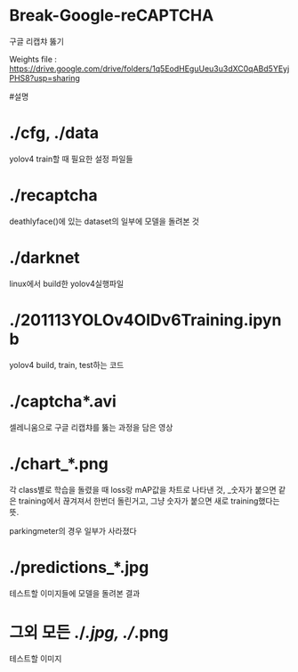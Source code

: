 # Break-Google-reCAPTCHA
구글 리캡챠 뚫기

Weights file : https://drive.google.com/drive/folders/1q5EodHEguUeu3u3dXC0qABd5YEyjPHS8?usp=sharing


#설명

# ./cfg, ./data

yolov4 train할 때 필요한 설정 파일들

# ./recaptcha

deathlyface()에 있는 dataset의 일부에 모델을 돌려본 것



# ./darknet

linux에서 build한 yolov4실행파일

# ./201113YOLOv4OIDv6Training.ipynb

yolov4 build, train, test하는 코드


# ./captcha*.avi

셀레니움으로 구글 리캡챠를 뚫는 과정을 담은 영상


# ./chart_*.png

각 class별로 학습을 돌렸을 때 loss랑 mAP값을 차트로 나타낸 것, _숫자가 붙으면 같은 training에서 끊겨져서 한번더 돌린거고, 그냥 숫자가 붙으면 새로 training했다는 뜻.

parkingmeter의 경우 일부가 사라졌다

# ./predictions_*.jpg

테스트할 이미지들에 모델을 돌려본 결과



# 그외 모든 ./*.jpg, ./*.png

테스트할 이미지
